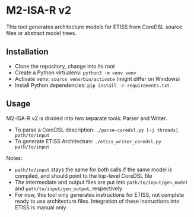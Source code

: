 # M2-ISA-R v2

This tool generates architecture models for ETISS from CoreDSL source files or abstract model trees.

## Installation
- Clone the repository, change into its root
- Create a Python virtualenv: ```python3 -m venv venv```
- Activate venv: ```source venv/bin/activate``` (might differ on Windows)
- Install Python dependencies: ```pip install -r requirements.txt```

## Usage
M2-ISA-R v2 is divided into two separate tools: Parser and Writer.

- To parse a CoreDSL description: ```./parse-coredsl.py [-j threads] path/to/input```
- To generate ETISS Architecture: ```./etiss_writer_coredsl.py path/to/input```

Notes:
- ```path/to/input``` stays the same for both calls if the same model is compiled, and should point to the top-level CoreDSL file
- The intermediate and output files are put into ```path/to/input/gen_model``` and ```path/to/input/gen_output```, respectively
- For now, this tool only generates instructions for ETISS, not complete ready to use architecture files. Integration of these instructions into ETISS is manual only.